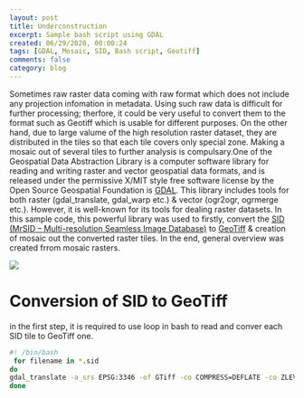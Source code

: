 ```yaml
---
layout: post
title: Underconstruction
excerpt: Sample bash script using GDAL
created: 06/29/2020, 00:00:24
tags: [GDAL, Mosaic, SID, Bash script, Geotiff]
comments: false
category: blog
---
```


Sometimes raw raster data coming with raw format which does not include any projection infomation in metadata. Using such raw data is difficult for further processing; therfore, it could be very useful to convert them to the format such as Geotiff which is usable for different purposes. On the other hand, due to large valume of the high resolution raster dataset, they are distributed in the tiles so that each tile covers only special zone. Making a mosaic out of several tiles to further analysis is compulsary.One of the Geospatial Data Abstraction Library is a computer software library for reading and writing raster and vector geospatial data formats, and is released under the permissive X/MIT style free software license by the Open Source Geospatial Foundation is [GDAL](https://gdal.org/). This library includes tools for both raster (gdal_translate, gdal_warp etc.) & vector (ogr2ogr, ogrmerge etc.). However, it is well-known for its tools for dealing raster datasets. In this sample code, this powerful library was used to firstly, convert the [SID (MrSID – Multi-resolution Seamless Image Database)](https://gdal.org/drivers/raster/mrsid.html) to [GeoTiff](https://gdal.org/drivers/raster/gtiff.html) & creation of mosaic out the converted raster tiles. In the end, general overview was created frrom mosaic rasters.

![](https://github.com/behzad89/behzad89.github.io/blob/master/images/tile_lt.JPG")

# Conversion of SID to GeoTiff

in the first step, it is required to use loop in bash to read and conver each SID tile to GeoTiff one.
```BASH
#! /bin/bash
 for filename in *.sid 
do
gdal_translate -a_srs EPSG:3346 -of GTiff -co COMPRESS=DEFLATE -co ZLEVEL=9 $filename $(pwd)/tiff/${filename%.*}.tif
done
```
